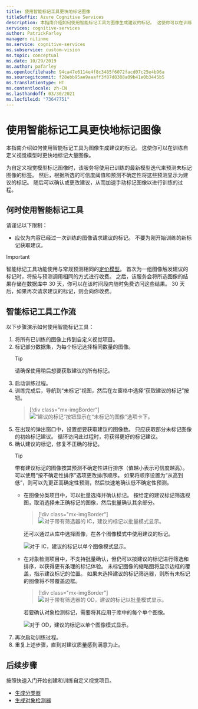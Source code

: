 ```yaml
---
title: 使用智能标记工具更快地标记图像
titleSuffix: Azure Cognitive Services
description: 本指南介绍如何使用智能标记工具为图像生成建议的标记。 这使你可以在训练自定义视觉模型时更快地标记大量图像。
services: cognitive-services
author: PatrickFarley
manager: nitinme
ms.service: cognitive-services
ms.subservice: custom-vision
ms.topic: conceptual
ms.date: 10/29/2019
ms.author: pafarley
ms.openlocfilehash: 94ca47e6114e4f8c3485f6072facd07c25e4b96a
ms.sourcegitcommit: f28ebb95ae9aaaff3f87d8388a09b41e0b3445b5
ms.translationtype: HT
ms.contentlocale: zh-CN
ms.lasthandoff: 03/30/2021
ms.locfileid: "73647751"
---
```

# <a name="label-images-faster-with-smart-labeler"></a>使用智能标记工具更快地标记图像

本指南介绍如何使用智能标记工具为图像生成建议的标记。 这使你可以在训练自定义视觉模型时更快地标记大量图像。

为自定义视觉模型标记图像时，该服务将使用已训练的最新模型迭代来预测未标记图像的标签。 然后，根据所选的可信度阈值和预测不确定性将这些预测显示为建议的标记。 随后可以确认或更改建议，从而加速手动标记图像以进行训练的过程。

## <a name="when-to-use-smart-labeler"></a>何时使用智能标记工具

请谨记以下限制：

* 应仅为内容已经过一次训练的图像请求建议的标记。 不要为刚开始训练的新标记获取建议。

> [!IMPORTANT]
> 智能标记工具功能使用与常规预测相同的[定价模型](https://azure.microsoft.com/pricing/details/cognitive-services/custom-vision-service/)。 首次为一组图像触发建议的标记时，将按与预测调用相同的方式进行收费。 之后，该服务会将所选图像的结果存储在数据库中 30 天，你可以在该时间段内随时免费访问这些结果。 30 天后，如果再次请求建议的标记，则会向你收费。

## <a name="smart-labeler-workflow"></a>智能标记工具工作流

以下步骤演示如何使用智能标记工具：

1. 将所有已训练的图像上传到自定义视觉项目。
1. 标记部分数据集，为每个标记选择相同数量的图像。
    > [!TIP]
    > 请确保使用稍后想要获取建议的所有标记。
1. 启动训练过程。
1. 训练完成后，导航到“未标记”视图，然后在左窗格中选择“获取建议的标记”按钮。
    > [!div class="mx-imgBorder"]
    > ![“建议的标记”按钮显示在“未标记的图像”选项卡下。](./media/suggested-tags/suggested-tags-button.png)
1. 在出现的弹出窗口中，设置想要获取建议的图像数。 只应获取部分未标记图像的初始标记建议。 循环访问此过程时，将获得更好的标记建议。
1. 确认建议的标记，修复不正确的标记。
    > [!TIP]
    > 带有建议标记的图像按其预测不确定性进行排序（值越小表示可信度越高）。 可以使用“按不确定性排序”选项更改排序顺序。 如果将顺序设置为“从高到低”，则可以先更正高确定性预测，然后快速地确认低不确定性预测。
    * 在图像分类项目中，可以批量选择并确认标记。 按给定的建议标记筛选视图，取消选择未正确标记的图像，然后批量确认其余部分。
        > [!div class="mx-imgBorder"]
        > ![对于带有筛选器的 IC，建议的标记以批量模式显示。](./media/suggested-tags/ic-batch-mode.png)

        还可以通过从库中选择图像，在各个图像模式中使用建议的标记。

        ![对于 IC，建议的标记以单个图像模式显示。](./media/suggested-tags/ic-individual-image-mode.png)
    * 在对象检测项目中，不支持批量确认，但仍可以按建议的标记进行筛选和排序，以获得更有条理的标记体验。 未标记图像的缩略图将显示边框的覆盖，指示建议标记的位置。 如果未选择建议的标记筛选器，则所有未标记的图像将不带覆盖边框。
        > [!div class="mx-imgBorder"]
        > ![对于带有筛选器的 OD，建议的标记以批量模式显示。](./media/suggested-tags/od-batch-mode.png)

        若要确认对象检测标记，需要将其应用于库中的每个单个图像。

        ![对于 OD，建议的标记以单个图像模式显示。](./media/suggested-tags/od-individual-image-mode.png)
1. 再次启动训练过程。
1. 重复上述步骤，直到对建议质量感到满意为止。

## <a name="next-steps"></a>后续步骤

按照快速入门开始创建和训练自定义视觉项目。

* [生成分类器](getting-started-build-a-classifier.md)
* [生成对象检测器](get-started-build-detector.md)